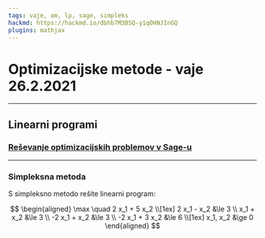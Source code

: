 ```yaml
---
tags: vaje, om, lp, sage, simpleks
hackmd: https://hackmd.io/dbhb7M3BSQ-y1qOHNJInGQ
plugins: mathjax
---
```

# Optimizacijske metode - vaje 26.2.2021

---

## Linearni programi

### [Reševanje optimizacijskih problemov v Sage-u](http://beta.mybinder.org/v2/gh/jaanos/optimizacijske-metode/original?filepath=vaje2-LinearniProgrami.ipynb)

---

### Simpleksna metoda

S simpleksno metodo rešite linearni program:

$$
\begin{aligned}
\max \quad 2 x_1 + 5 x_2 \\[1ex]
2 x_1 - x_2 &\le 3 \\
x_1 + x_2 &\le 3 \\
-2 x_1 + x_2 &\le 3 \\
-2 x_1 + 3 x_2 &\le 6 \\[1ex]
x_1, x_2 &\ge 0
\end{aligned}
$$
